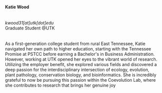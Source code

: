 
<p></p>
<div>
  <h4>Katie Wood </h4> 
  <br>
  <i class="fa fa-envelope"></i> <em>kwood31[at]utk[dot]edu</em> <br>
  <i class="fa fa-globe"></i> <a target="_blank">Graduate Student @UTK</a> <br>
  <br>
  <br>
As a first-generation college student from rural East Tennessee, Katie navigated her own path to higher education, starting with the Tennessee Promise at PSTCC before earning a Bachelor's in Business Administration. However, working at UTK opened her eyes to the vibrant world of research. Utilizing the employer benefit, she explored various fields and discovered a deep passion for the interdisciplinary intersection of ecology, evolution, plant pathology, conservation biology, and bioinformatics. She is incredibly grateful to now be pursuing this passion within the Coevolution Lab, where she contributes to research that brings her genuine joy
</div>




